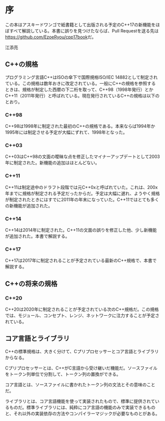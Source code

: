 # 序

この本はアスキードワンゴで紙書籍として出版される予定のC++17の新機能をほぼすべて解説している。本書に誤りを見つけたならば、Pull Requestを送る先は<https://github.com/EzoeRyou/cpp17book>だ。

江添亮

## C++の規格

プログラミング言語C++はISOの傘下で国際規格ISO/IEC 14882として制定されている。この規格は数年おきに改定されている。一般にC++の規格を参照するときは、規格が制定した西暦の下二桁を取って、C++98（1998年発行）とかC++11（2011年発行）と呼ばれている。現在発行されているC++の規格は以下のとおり。

### C++98

C++98は1998年に制定された最初のC++の規格である。本来ならば1994年か1995年には制定させる予定が大幅にずれて、1998年となった。

### C++03

C++03はC++98の文面の曖昧な点を修正したマイナーアップデートとして2003年に制定された。新機能の追加はほとんどない。

### C++11

C++11は制定途中のドラフト段階では元C++0xと呼ばれていた。これは、200x年までに規格が制定される予定だったからだ。予定は大幅に遅れ、ようやく規格が制定されたときにはすでに2011年の年末になっていた。C++11ではとても多くの新機能が追加された。

### C++14

C++14は2014年に制定された。C++11の文面の誤りを修正した他、少し新機能が追加された。本書で解説する。

### C++17

C++17は2017年に制定されることが予定されている最新のC++規格で、本書で解説する。

## C++の将来の規格

### C++20

C++20は2020年に制定されることが予定されている次のC++規格だ。この規格では、モジュール、コンセプト、レンジ、ネットワークに注力することが予定されている。

## コア言語とライブラリ

C++の標準規格は、大きく分けて、Cプリプロセッサーとコア言語とライブラリからなる。

Cプリプロセッサーとは、C++がC言語から受け継いだ機能だ。ソースファイルをトークン列単位で分割して、トークン列の置換ができる。

コア言語とは、ソースファイルに書かれたトークン列の文法とその意味のことだ。

ライブラリとは、コア言語機能を使って実装されたもので、標準に提供されているものだ。標準ライブラリには、純粋にコア言語の機能のみで実装できるものと、それ以外の実装依存の方法やコンパイラーマジックが必要なものとがある。


